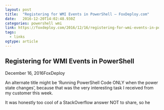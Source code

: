 ```yaml
---
layout: post
title:  "Registering for WMI Events in PowerShell – FoxDeploy.com"
date:   2016-12-20T14:02:48.930Z
categories: powershell wmi
link: https://foxdeploy.com/2016/12/16/registering-for-wmi-events-in-powershell/?utm_content=buffer3e414&utm_medium=social&utm_source=twitter.com&utm_campaign=buffer
tags:
  - links
ogtype: article
---
```


## Registering for WMI Events in PowerShell

December 16, 2016FoxDeploy


An alternate title might be ‘Running PowerShell Code ONLY when the power state changes’, because that was the very interesting task I received from my customer this week.

It was honestly too cool of a StackOverflow answer NOT to share, so he
